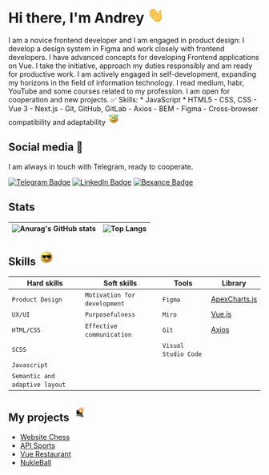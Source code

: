 <h1 align="left">
  Hi there, I'm Andrey
  <img src="https://github.com/AndreiExtr/andreiExtr/blob/main/Gifs/Hi.gif" height="32" />
</h1>
I am a novice frontend developer and I am engaged in product design: I develop a design system in Figma and work closely with frontend developers.
I have advanced concepts for developing Frontend applications on Vue.
I take the initiative, approach my duties responsibly and am ready for productive work. I am actively engaged in self-development, expanding my horizons in the field of information technology. I read medium, habr, YouTube and some courses related to my profession. 
I am open for cooperation and new projects. 
✅ Skills:
* JavaScript
* HTML5
- CSS, CSS
- Vue 3
- Next.js
- Git, GitHub, GitLab
- Axios
- BEM
- Figma
- Cross-browser compatibility and adaptability
 <img src="https://github.com/AndreiExtr/andreiExtr/blob/main/Gifs/holy.gif" height="24"/><p>

## Social media 📡    
I am always in touch with Telegram, ready to cooperate.

[![Telegram Badge](https://img.shields.io/badge/Telegram-blue?style=for-the-badge&logo=telegram&logoColor=white)](https://t.me/AndreiExtr)
[![LinkedIn Badge](https://img.shields.io/badge/LinkedIn-blue?logo=linkedin&logoColor=white&style=for-the-badge)](https://www.linkedin.com/in/andrey-kropinov-4b179920a/)
[![Bexance Badge](https://img.shields.io/badge/Bexance-%231769FF?style=for-the-badge&logo=data:image/svg+xml;base64,BASE64_ENCODED_IMAGE&logoColor=white&height=100&width=100)](https://www.behance.net/designer1712)


## Stats

| ![Anurag's GitHub stats](https://github-readme-stats-sigma-five.vercel.app/api?username=AndreiExtr&theme=default&show_icons=true) |![Top Langs](https://github-readme-stats-sigma-five.vercel.app/api/top-langs/?username=AndreiExtr&layout=compact)  |
| ------------- | ------------- |

<h2 align="left">Skills 
<img src="https://github.com/AndreiExtr/andreiExtr/blob/main/Gifs/glasses.gif" height="32"/></h2>

| Hard skills | Soft skills | Tools | Library |
| --- | --- | --- | --- |
| `Product Design` | `Motivation for development` | `Figma` | [ApexCharts.js](https://apexcharts.com/docs/installation/)|
| `UX/UI` | `Purposefulness` | `Miro` | [Vue.js](https://vueframework.com/) |
| `HTML/CSS` | `Effective communication` | `Git` | [Axios](https://axios-http.com/) |
| `SCSS` |  | `Visual Studio Code` |  |
| `Javascript` |  |  |  |
| `Semantic and adaptive layout` |  |  |  |

<h2 align="left">My projects 
<img src="https://github.com/AndreiExtr/andreiExtr/blob/main/Gifs/laptop.gif" height="32"/></h2>

+ [Website Chess](https://github.com/AndreiExtr/Website_Chess.git)
+ [API Sports](https://github.com/AndreiExtr/API_Sports.git)
+ [Vue Restaurant](https://github.com/AndreiExtr/Restaurant.git)
+ [NukleBall](https://github.com/AndreiExtr/NukleBall.git)







<!--
**AndreiExtr/andreiExtr** is a ✨ _special_ ✨ repository because its `README.md` (this file) appears on your GitHub profile.

Here are some ideas to get you started:

- 🔭 I’m currently working on ...
- 🌱 I’m currently learning ...
- 👯 I’m looking to collaborate on ...
- 🤔 I’m looking for help with ...
- 💬 Ask me about ...
- 📫 How to reach me: ...
- 😄 Pronouns: ...
- ⚡ Fun fact: ...
-->
